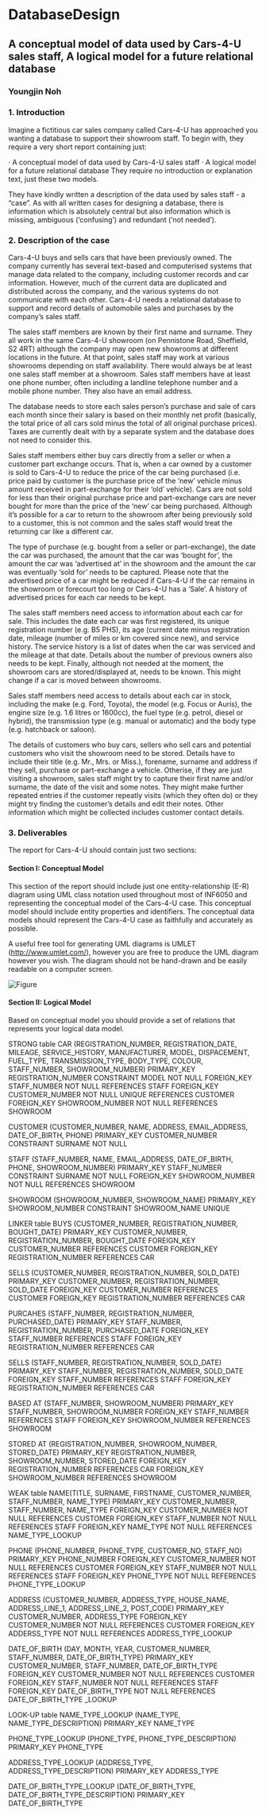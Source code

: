 # DatabaseDesign
## A conceptual model of data used by Cars-4-U sales staff, A logical model for a future relational database
### Youngjin Noh

### 1. Introduction

Imagine a fictitious car sales company called Cars-4-U has approached you wanting a database to support their showroom staff. To begin with, they require a very short report containing just:
 
·       A conceptual model of data used by Cars-4-U sales staff
·       A logical model for a future relational database
They require no introduction or explanation text, just these two models.

They have kindly written a description of the data used by sales staff - a “case”. As with all written cases for designing a database, there is information which is absolutely central but also information which is missing, ambiguous (‘confusing’) and redundant (‘not needed’).
 
### 2. Description of the case
 
Cars-4-U buys and sells cars that have been previously owned. The company currently has several text-based and computerised systems that manage data related to the company, including customer records and car information. However, much of the current data are duplicated and distributed across the company, and the various systems do not communicate with each other. Cars-4-U needs a relational database to support and record details of automobile sales and purchases by the company’s sales staff.
 
The sales staff members are known by their first name and surname. They all work in the same Cars-4-U showroom (on Pennistone Road, Sheffield, S2 4RT) although the company may open new showrooms at different locations in the future. At that point, sales staff may work at various showrooms depending on staff availability. There would always be at least one sales staff member at a showroom. Sales staff members have at least one phone number, often including a landline telephone number and a mobile phone number. They also have an email address.
 
The database needs to store each sales person’s purchase and sale of cars each month since their salary is based on their monthly net profit (basically, the total price of all cars sold minus the total of all original purchase prices). Taxes are currently dealt with by a separate system and the database does not need to consider this.
 
Sales staff members either buy cars directly from a seller or when a customer part exchange occurs. That is, when a car owned by a customer is sold to Cars-4-U to reduce the price of the car being purchased (i.e. price paid by customer is the purchase price of the ‘new’ vehicle minus amount received in part-exchange for their ‘old’ vehicle). Cars are not sold for less than their original purchase price and part-exchange cars are never bought for more than the price of the ‘new’ car being purchased. Although it’s possible for a car to return to the showroom after being previously sold to a customer, this is not common and the sales staff would treat the returning car like a different car.
 
The type of purchase (e.g. bought from a seller or part-exchange), the date the car was purchased, the amount that the car was ‘bought for’, the amount the car was ‘advertised at’ in the showroom and the amount the car was eventually ‘sold for’ needs to be captured. Please note that the advertised price of a car might be reduced if Cars-4-U if the car remains in the showroom or forecourt too long or Cars-4-U has a ‘Sale’. A history of advertised prices for each car needs to be kept.
 
The sales staff members need access to information about each car for sale. This includes the date each car was first registered, its unique registration number (e.g. B5 PHS), its age (current date minus registration date, mileage (number of miles or km covered since new), and service history. The service history is a list of dates when the car was serviced and the mileage at that date. Details about the number of previous owners also needs to be kept. Finally, although not needed at the moment, the showroom cars are stored/displayed at, needs to be known. This might change if a car is moved between showrooms.
 
Sales staff members need access to details about each car in stock, including the make (e.g. Ford, Toyota), the model (e.g. Focus or Auris), the engine size (e.g. 1.6 litres or 1600cc), the fuel type (e.g. petrol, diesel or hybrid), the transmission type (e.g. manual or automatic) and the body type (e.g. hatchback or saloon).

The details of customers who buy cars, sellers who sell cars and potential customers who visit the showroom need to be stored. Details have to include their title (e.g. Mr., Mrs. or Miss.), forename, surname and address if they sell, purchase or part-exchange a vehicle. Otherise, if they are just visiting a showroom, sales staff might try to capture their first name and/or surname, the date of the visit and some notes. They might make further repeated entries if the customer repeatly visits (which they often do) or they might try finding the customer’s details and edit their notes. Other information which might be collected includes customer contact details.
 
### 3. Deliverables
 
The report for Cars-4-U should contain just two sections:
 
#### Section I: Conceptual Model
 
This section of the report should include just one entity-relationship (E-R) diagram using UML class notation used throughout most of INF6050 and representing the conceptual model of the Cars-4-U case. This conceptual model should include entity properties and identifiers. The conceptual data models should represent the Cars-4-U case as faithfully and accurately as possible.

A useful free tool for generating UML diagrams is UMLET (http://www.umlet.com/), however you are free to produce the UML diagram however you wish. The diagram should not be hand-drawn and be easily readable on a computer screen. 
 
![Figure](https://raw.githubusercontent.com/myaqueenas/DatabaseDesign/main/UML.bmp)

#### Section II: Logical Model

Based on conceptual model you should provide a set of relations that represents your logical data model.

STRONG table
CAR (REGISTRATION_NUMBER, REGISTRATION_DATE, MILEAGE, SERVICE_HISTORY, MANUFACTURER, MODEL, DISPACEMENT, FUEL_TYPE, TRANSMISSION_TYPE, BODY_TYPE, COLOUR, STAFF_NUMBER, SHOWROOM_NUMBER)
PRIMARY_KEY REGISTRATION_NUMBER
CONSTRAINT MODEL NOT NULL
FOREIGN_KEY STAFF_NUMBER NOT NULL REFERENCES STAFF
FOREIGN_KEY CUSTOMER_NUMBER NOT NULL UNIQUE REFERENCES CUSTOMER
FOREIGN_KEY SHOWROOM_NUMBER NOT NULL REFERENCES SHOWROOM	

CUSTOMER (CUSTOMER_NUMBER, NAME, ADDRESS, EMAIL_ADDRESS, DATE_OF_BIRTH, PHONE)
PRIMARY_KEY CUSTOMER_NUMBER
CONSTRAINT SURNAME NOT NULL

STAFF (STAFF_NUMBER, NAME, EMAIL_ADDRESS, DATE_OF_BIRTH, PHONE, SHOWROOM_NUMBER)
PRIMARY_KEY STAFF_NUMBER
CONSTRAINT SURNAME NOT NULL
FOREIGN_KEY SHOWROOM_NUMBER NOT NULL REFERENCES SHOWROOM

SHOWROOM (SHOWROOM_NUMBER, SHOWROOM_NAME)
PRIMARY_KEY SHOWROOM_NUMBER
CONSTRAINT SHOWROOM_NAME UNIQUE

LINKER table
BUYS (CUSTOMER_NUMBER, REGISTRATION_NUMBER, BOUGHT_DATE)
PRIMARY_KEY CUSTOMER_NUMBER, REGISTRATION_NUMBER, BOUGHT_DATE
FOREIGN_KEY CUSTOMER_NUMBER REFERENCES CUSTOMER
FOREIGN_KEY REGISTRATION_NUMBER REFERENCES CAR

SELLS (CUSTOMER_NUMBER, REGISTRATION_NUMBER, SOLD_DATE)
PRIMARY_KEY CUSTOMER_NUMBER, REGISTRATION_NUMBER, SOLD_DATE
FOREIGN_KEY CUSTOMER_NUMBER REFERENCES CUSTOMER
FOREIGN_KEY REGISTRATION_NUMBER REFERENCES CAR

PURCAHES (STAFF_NUMBER, REGISTRATION_NUMBER, PURCHASED_DATE)
PRIMARY_KEY STAFF_NUMBER, REGISTRATION_NUMBER, PURCHASED_DATE
FOREIGN_KEY STAFF_NUMBER REFERENCES STAFF
FOREIGN_KEY REGISTRATION_NUMBER REFERENCES CAR

SELLS (STAFF_NUMBER, REGISTRATION_NUMBER, SOLD_DATE)
PRIMARY_KEY STAFF_NUMBER, REGISTRATION_NUMBER, SOLD_DATE
FOREIGN_KEY STAFF_NUMBER REFERENCES STAFF
FOREIGN_KEY REGISTRATION_NUMBER REFERENCES CAR

BASED AT (STAFF_NUMBER, SHOWROOM_NUMBER)
PRIMARY_KEY STAFF_NUMBER, SHOWROOM_NUMBER
FOREIGN_KEY STAFF_NUMBER REFERENCES STAFF
FOREIGN_KEY SHOWROOM_NUMBER REFERENCES SHOWROOM

STORED AT (REGISTRATION_NUMBER, SHOWROOM_NUMBER, STORED_DATE)
PRIMARY_KEY REGISTRATION_NUMBER, SHOWROOM_NUMBER, STORED_DATE
FOREIGN_KEY REGISTRATION_NUMBER REFERENCES CAR
FOREIGN_KEY SHOWROOM_NUMBER REFERENCES SHOWROOM

WEAK table
NAME(TITLE, SURNAME, FIRSTNAME, CUSTOMER_NUMBER, STAFF_NUMBER, NAME_TYPE)
PRIMARY_KEY CUSTOMER_NUMBER, STAFF_NUMBER, NAME_TYPE 
FOREIGN_KEY CUSTOMER_NUMBER NOT NULL REFERENCES CUSTOMER
FOREIGN_KEY STAFF_NUMBER NOT NULL REFERENCES STAFF
FOREIGN_KEY NAME_TYPE NOT NULL REFERENCES NAME_TYPE_LOOKUP

PHONE (PHONE_NUMBER, PHONE_TYPE, CUSTOMER_NO, STAFF_NO)
PRIMARY_KEY PHONE_NUMBER
FOREIGN_KEY CUSTOMER_NUMBER NOT NULL REFERENCES CUSTOMER
FOREIGN_KEY STAFF_NUMBER NOT NULL REFERENCES STAFF
FOREIGN_KEY PHONE_TYPE NOT NULL REFERENCES PHONE_TYPE_LOOKUP

ADDRESS (CUSTOMER_NUMBER, ADDRESS_TYPE, HOUSE_NAME, ADDRESS_LINE_1, ADDRESS_LINE_2, POST_CODE)
PRIMARY_KEY CUSTOMER_NUMBER, ADDRESS_TYPE 
FOREIGN_KEY CUSTOMER_NUMBER NOT NULL REFERENCES CUSTOMER
FOREIGN_KEY ADDERSS_TYPE NOT NULL REFERENCES ADDRESS_TYPE_LOOKUP

DATE_OF_BIRTH (DAY, MONTH, YEAR, CUSTOMER_NUMBER, STAFF_NUMBER, DATE_OF_BIRTH_TYPE)
PRIMARY_KEY CUSTOMER_NUMBER, STAFF_NUMBER, DATE_OF_BIRTH_TYPE 
FOREIGN_KEY CUSTOMER_NUMBER NOT NULL REFERENCES CUSTOMER
FOREIGN_KEY STAFF_NUMBER NOT NULL REFERENCES STAFF
FOREIGN_KEY DATE_OF_BIRTH_TYPE NOT NULL REFERENCES DATE_OF_BIRTH_TYPE _LOOKUP

LOOK-UP table
NAME_TYPE_LOOKUP (NAME_TYPE, NAME_TYPE_DESCRIPTION)
PRIMARY_KEY NAME_TYPE

PHONE_TYPE_LOOKUP (PHONE_TYPE, PHONE_TYPE_DESCRIPTION)
PRIMARY_KEY PHONE_TYPE

ADDRESS_TYPE_LOOKUP (ADDRESS_TYPE, ADDRESS_TYPE_DESCRIPTION)
PRIMARY_KEY ADDRESS_TYPE

DATE_OF_BIRTH_TYPE_LOOKUP (DATE_OF_BIRTH_TYPE, DATE_OF_BIRTH_TYPE_DESCRIPTION)
PRIMARY_KEY DATE_OF_BIRTH_TYPE
